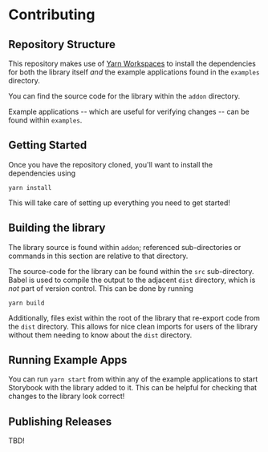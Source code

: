 # Contributing

## Repository Structure

This repository makes use of [Yarn Workspaces][yarn-workspaces] to install the
dependencies for both the library itself _and_ the example applications found in
the `examples` directory.

You can find the source code for the library within the `addon` directory.

Example applications -- which are useful for verifying changes -- can be found
within `examples`.

## Getting Started

Once you have the repository cloned, you'll want to install the dependencies
using

```
yarn install
```

This will take care of setting up everything you need to get started!

## Building the library

The library source is found within `addon`; referenced sub-directories or
commands in this section are relative to that directory.

The source-code for the library can be found within the `src` sub-directory.
Babel is used to compile the output to the adjacent `dist` directory, which is
_not_ part of version control. This can be done by running

```
yarn build
```

Additionally, files exist within the root of the library that re-export code
from the `dist` directory. This allows for nice clean imports for users of the
library without them needing to know about the `dist` directory.

## Running Example Apps

You can run `yarn start` from within any of the example applications to start
Storybook with the library added to it. This can be helpful for checking that
changes to the library look correct!

## Publishing Releases

TBD!

[yarn-workspaces]: https://classic.yarnpkg.com/en/docs/workspaces/
